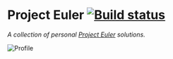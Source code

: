 # Project Euler [![Build status](https://travis-ci.org/cwparsons/project-euler.svg)](http://travis-ci.org/cwparsons/project-euler)

*A collection of personal [Project Euler](https://projecteuler.net/) solutions.*

![Profile](https://projecteuler.net/profile/cwparsons.png)